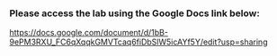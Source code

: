 ### Please access the lab using the Google Docs link below:
https://docs.google.com/document/d/1bB-9ePM3RXU_FC6qXqqkGMVTcaq6fiDbSlW5icAYf5Y/edit?usp=sharing

